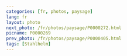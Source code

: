 ```yaml
---
categories: [fr, photos, paysage]
lang: fr
layout: photo
next_photo: /fr/photos/paysage/P0000272.html
picname: P0000269
prev_photo: /fr/photos/paysage/P0000405.html
tags: [Stahlhelm]
---
```

